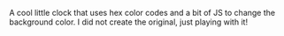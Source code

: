 A cool little clock that uses hex color codes and a bit of JS to change the background color.
I did not create the original, just playing with it!
